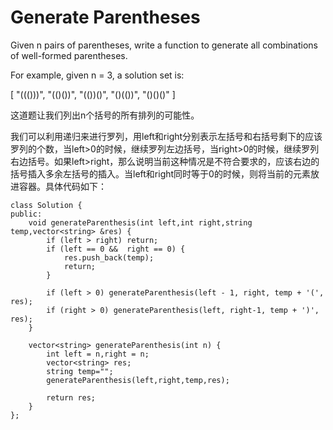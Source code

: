 Generate Parentheses
===================

Given n pairs of parentheses, write a function to generate all combinations of well-formed parentheses.

For example, given n = 3, a solution set is:

[
  "((()))",
  "(()())",
  "(())()",
  "()(())",
  "()()()"
]

这道题让我们列出n个括号的所有排列的可能性。

我们可以利用递归来进行罗列，用left和right分别表示左括号和右括号剩下的应该罗列的个数，当left>0的时候，继续罗列左边括号，当right>0的时候，继续罗列右边括号。如果left>right，那么说明当前这种情况是不符合要求的，应该右边的括号插入多余左括号的插入。当left和right同时等于0的时候，则将当前的元素放进容器。具体代码如下：

```
class Solution {
public:
    void generateParenthesis(int left,int right,string temp,vector<string> &res) {
        if (left > right) return;
        if (left == 0 &&  right == 0) {
            res.push_back(temp);
            return;
        }

        if (left > 0) generateParenthesis(left - 1, right, temp + '(', res);
        if (right > 0) generateParenthesis(left, right-1, temp + ')', res);
    }

    vector<string> generateParenthesis(int n) {
        int left = n,right = n;
        vector<string> res;
        string temp="";
        generateParenthesis(left,right,temp,res);

        return res;
    }
};
```
